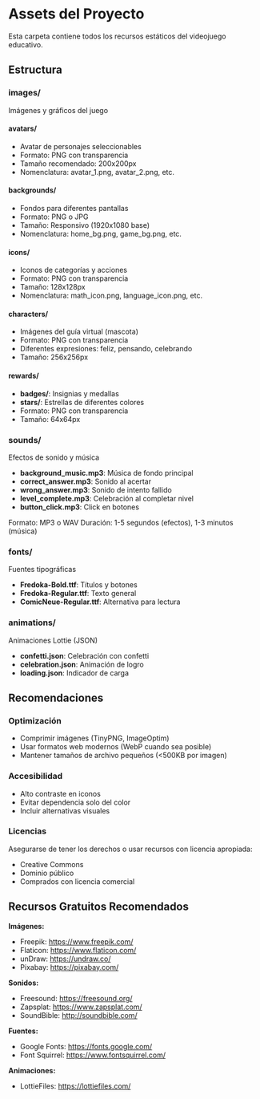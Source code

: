 # Assets del Proyecto

Esta carpeta contiene todos los recursos estáticos del videojuego educativo.

## Estructura

### images/
Imágenes y gráficos del juego

#### avatars/
- Avatar de personajes seleccionables
- Formato: PNG con transparencia
- Tamaño recomendado: 200x200px
- Nomenclatura: avatar_1.png, avatar_2.png, etc.

#### backgrounds/
- Fondos para diferentes pantallas
- Formato: PNG o JPG
- Tamaño: Responsivo (1920x1080 base)
- Nomenclatura: home_bg.png, game_bg.png, etc.

#### icons/
- Iconos de categorías y acciones
- Formato: PNG con transparencia
- Tamaño: 128x128px
- Nomenclatura: math_icon.png, language_icon.png, etc.

#### characters/
- Imágenes del guía virtual (mascota)
- Formato: PNG con transparencia
- Diferentes expresiones: feliz, pensando, celebrando
- Tamaño: 256x256px

#### rewards/
- **badges/**: Insignias y medallas
- **stars/**: Estrellas de diferentes colores
- Formato: PNG con transparencia
- Tamaño: 64x64px

### sounds/
Efectos de sonido y música

- **background_music.mp3**: Música de fondo principal
- **correct_answer.mp3**: Sonido al acertar
- **wrong_answer.mp3**: Sonido de intento fallido
- **level_complete.mp3**: Celebración al completar nivel
- **button_click.mp3**: Click en botones

Formato: MP3 o WAV
Duración: 1-5 segundos (efectos), 1-3 minutos (música)

### fonts/
Fuentes tipográficas

- **Fredoka-Bold.ttf**: Títulos y botones
- **Fredoka-Regular.ttf**: Texto general
- **ComicNeue-Regular.ttf**: Alternativa para lectura

### animations/
Animaciones Lottie (JSON)

- **confetti.json**: Celebración con confetti
- **celebration.json**: Animación de logro
- **loading.json**: Indicador de carga

## Recomendaciones

### Optimización
- Comprimir imágenes (TinyPNG, ImageOptim)
- Usar formatos web modernos (WebP cuando sea posible)
- Mantener tamaños de archivo pequeños (<500KB por imagen)

### Accesibilidad
- Alto contraste en iconos
- Evitar dependencia solo del color
- Incluir alternativas visuales

### Licencias
Asegurarse de tener los derechos o usar recursos con licencia apropiada:
- Creative Commons
- Dominio público
- Comprados con licencia comercial

## Recursos Gratuitos Recomendados

**Imágenes:**
- Freepik: https://www.freepik.com/
- Flaticon: https://www.flaticon.com/
- unDraw: https://undraw.co/
- Pixabay: https://pixabay.com/

**Sonidos:**
- Freesound: https://freesound.org/
- Zapsplat: https://www.zapsplat.com/
- SoundBible: http://soundbible.com/

**Fuentes:**
- Google Fonts: https://fonts.google.com/
- Font Squirrel: https://www.fontsquirrel.com/

**Animaciones:**
- LottieFiles: https://lottiefiles.com/
